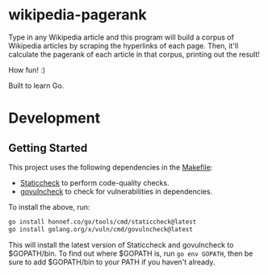 # wikipedia-pagerank

Type in any Wikipedia article and this program will build a corpus of Wikipedia articles by scraping the hyperlinks of each page. Then, it'll calculate the pagerank of each article in that corpus, printing out the result!

How fun! :)

Built to learn Go.

# Development

## Getting Started

This project uses the following dependencies in the [Makefile](Makefile):

- [Staticcheck](https://staticcheck.dev/docs/getting-started/) to perform code-quality checks.
- [govulncheck](https://pkg.go.dev/golang.org/x/vuln/cmd/govulncheck) to check for vulnerabilities in dependencies.

To install the above, run:

```bash
go install honnef.co/go/tools/cmd/staticcheck@latest
go install golang.org/x/vuln/cmd/govulncheck@latest
```

This will install the latest version of Staticcheck and govulncheck to $GOPATH/bin. To find out where $GOPATH is, run `go env GOPATH`, then be sure to add $GOPATH/bin to your PATH if you haven't already.